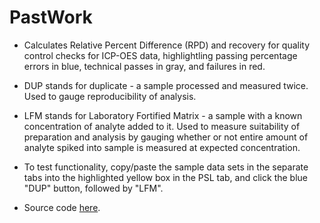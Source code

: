 # PastWork

+ Calculates Relative Percent Difference (RPD) and recovery for quality control checks for ICP-OES data, highlightling passing percentage errors in blue, technical passes in gray, and failures in red.

+ DUP stands for duplicate - a sample processed and measured twice. Used to gauge reproducibility of analysis.

+ LFM stands for Laboratory Fortified Matrix - a sample with a known concentration of analyte added to it. Used to measure     suitability of preparation and analysis by gauging whether or not entire amount of analyte spiked into sample is measured at expected concentration.

+ To test functionality, copy/paste the sample data sets in the separate tabs into the highlighted yellow box in the PSL tab, and click the blue "DUP" button, followed by "LFM".

+ Source code [here](https://gist.github.com/Omarh90/0284990a623d61825b4f5f7814d1a3ab).
